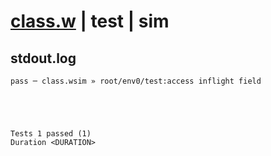 # [class.w](../../../../../examples/tests/valid/class.w) | test | sim

## stdout.log
```log
pass ─ class.wsim » root/env0/test:access inflight field
 




Tests 1 passed (1) 
Duration <DURATION>

```


